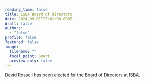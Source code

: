 ```yaml
---
reading_time: false
title: ISBA Board of directors
date: 2024-09-01T23:01:00.000Z
draft: false
authors:
  - "false"
profile: false
featured: false
image:
  filename: ""
  focal_point: Smart
  preview_only: false
---
```

David Rossell has been elected for the Board of Directors at [ISBA.](https://bayesian.org/)
